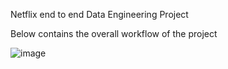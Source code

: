
Netflix end to end Data Engineering Project


Below contains the overall workflow of the project 

![image](https://github.com/user-attachments/assets/ba091432-ce1b-4edd-b05b-a2cbfdab549d)




